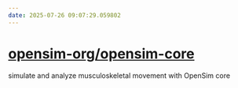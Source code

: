 ```yaml
---
date: 2025-07-26 09:07:29.059802
---
```


# [opensim-org/opensim-core](https://github.com/opensim-org/opensim-core)

simulate and analyze musculoskeletal movement with OpenSim core